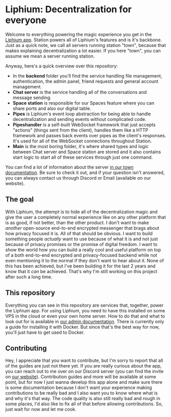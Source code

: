 # Liphium: Decentralization for everyone

Welcome to everything powering the magic experience you get in the [Liphium app](https://github.com/Liphium/chat_interface). Station powers all of Liphium's features and is it's backbone. Just as a quick note, we call all servers running station "town", because that makes explaining decentralization a lot easier. If you here "town", you can assume we mean a server running station.

Anyway, here's a quick overview over this repository:
- In the **backend** folder you'll find the service handling file management, authentication, the admin panel, friend requests and general account management.
- **Chat server** is the service handling all of the conversations and message sending.
- **Space station** is responsible for our Spaces feature where you can share ports and also our digital table.
- **Pipes** is Liphium's event loop abstraction for being able to handle decentralization and sending events without complicated code.
- **Pipeshandler** is a self-built WebSocket framework that just accepts "actions" (things sent from the client), handles them like a HTTP framework and passes back events over pipes as the client's responses. It's used for all of the WebSocket connections throughout Station.
- **Main** is the most boring folder, it's where shared types and logic between Chat server and Space station are stored and it also contains start logic to start all of these services through just one command.  

You can find a lot of information about the server [in our town documentation](https://docs.liphium.com). Be sure to check it out, and if your question isn't answered, you can always contact us through Discord or Email (available on our website).

## The goal

With Liphium, the attempt is to hide all of the decentralization magic and give the user a completely normal experience like on any other platform that is as good, if not better, than the other product. I don't want to make *another* open-source end-to-end encrypted messenger that brags about how privacy focused it is. All of that should be obvious. I want to build something people *actually* want to use because of what it is and not just because of privacy promises or the promise of digital freedom. I want to show the world how you can build a really cool and useful platform on top of a both end-to-end encrypted and privacy-focused backend while not even mentioning it to the normal if they don't want to hear about it. None of this has been achieved, but I've been building it for the last 2 years and know that it *can* be achieved. That's why I'm still working on this project after such a long time.

## This repository

Everything you can see in this repository are services that, together, power the Liphium app. For using Liphium, you need to have this installed on some VPS in the cloud or even your own home server. How to do that and what to look out for is available in [our admin documentation](https://docs.liphium.com/setup/docker.html). There is currently only a guide for installing it with Docker. But since that's the best way for now, you'll just have to get used to Docker.

## Contributing

Hey, I appreciate that you want to contribute, but I'm sorry to report that all of the guides are just not there yet. If you are really curious about the app, you can reach out to me over on our Discord server (you can find the invite on [our website](https://liphium.com)). Contribution guides and more will be available at some point, but for now I just wanna develop this app alone and make sure there is some documentation because I don't want your experience making contributions to be really bad and I also want you to know where what is and why it's that way. The code quality is also still really bad and rough in some places, I'd also like to fix all of that before allowing contributions. So, just wait for now and let me cook.
